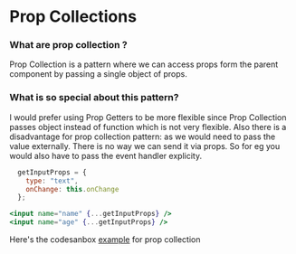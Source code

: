 # Prop Collections


### What are prop collection ?

Prop Collection is a pattern where we can access props form the parent component by passing a single object of props.

### What is so special about this pattern?

I would prefer using Prop Getters to be more flexible since Prop Collection passes object instead of function which is not very flexible. Also there is a disadvantage for prop collection pattern: as we would need to pass the value externally. There is no way we can send it via props. So for eg you would also have to pass the event handler explicity.

```jsx
  getInputProps = {
    type: "text",
    onChange: this.onChange
  };

<input name="name" {...getInputProps} />
<input name="age" {...getInputProps} />
```


Here's the codesanbox [example](https://codesandbox.io/s/yrjmqol7j) for prop collection 
